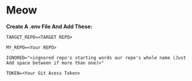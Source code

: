 # Meow
**Create A .env File And Add These:**

```TARGET_REPO=<TARGET REPO>```

```MY_REPO=<Your REPO>```

```IGNORED="<ingnored repo's starting words aur repo's whole name (Just Add space between if more than one)>"```

```TOKEN=<Your Git Acess Token>```
